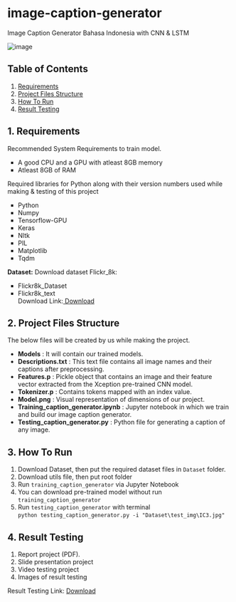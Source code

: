 # image-caption-generator

Image Caption Generator Bahasa Indonesia with CNN &amp; LSTM

![image](https://drive.google.com/uc?export=view&id=1kWQGTA6Rd44TeKMHWUmUCCxxMB5gbVpm)


## Table of Contents

1. [Requirements](#1-requirements)
2. [Project Files Structure](#2-project-files-structure)
3. [How To Run](#3-how-to-run)
4. [Result Testing](#4-result-testing)


## 1. Requirements

Recommended System Requirements to train model.

<ul type="square">
	<li>A good CPU and a GPU with atleast 8GB memory</li>
	<li>Atleast 8GB of RAM</li>
</ul>

Required libraries for Python along with their version numbers used while making & testing of this project

<ul type="square">
	<li>Python</li>
	<li>Numpy</li>
	<li>Tensorflow-GPU</li>
	<li>Keras</li>
	<li>Nltk</li>
	<li>PIL</li>
	<li>Matplotlib</li>
	<li>Tqdm</li>
</ul>

<strong>Dataset:</strong> Download dataset Flickr_8k:

<ul type="square">
	<li>Flickr8k_Dataset</li>
	<li>Flickr8k_text</li>
	Download Link:<a href="https://drive.google.com/drive/folders/1fiP5oFZsoa2iHYG0pTpOUzCzpBTzdPzC?usp=sharing"> Download</a>
</ul>



## 2. Project Files Structure

The below files will be created by us while making the project.

- **Models** : It will contain our trained models.
- **Descriptions.txt** : This text file contains all image names and their captions after preprocessing.
- **Features.p** : Pickle object that contains an image and their feature vector extracted from the Xception pre-trained CNN model.
- **Tokenizer.p** : Contains tokens mapped with an index value.
- **Model.png** : Visual representation of dimensions of our project.
- **Training_caption_generator.ipynb** : Jupyter notebook in which we train and build our image caption generator.
- **Testing_caption_generator.py** : Python file for generating a caption of any image.



## 3. How To Run

1. Download Dataset, then put the required dataset files in `Dataset` folder.
2. Download utils file, then put root folder
3. Run `training_caption_generator` via Jupyter Notebook
4. You can download pre-trained model without run `training_caption_generator`
5. Run `testing_caption_generator` with terminal <br>
```python testing_caption_generator.py -i "Dataset\test_img\IC3.jpg"```


## 4. Result Testing

1. Report project (PDF).
2. Slide presentation project
3. Video testing project
4. Images of result testing

Result Testing Link: [Download](https://drive.google.com/drive/folders/1cfqdFWQ0azcrIShGUFaqzwB9oOW112SF?usp=sharing)
